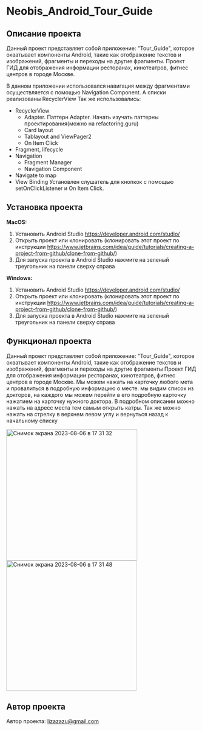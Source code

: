 # Neobis_Android_Tour_Guide

## Описание проекта

Данный проект представляет собой приложение: "Tour_Guide", которое охватывает компоненты Android, такие как отображение текстов и изображений, фрагменты
и переходы на другие фрагменты.
Проект ГИД для отображения информации ресторанах, кинотеатров, фитнес центров в городе Москве.

В данном приложении использовался навигация между фрагментами осуществляется с помощью Navigation Component.
А списки реализованы RecyclerView
Так же использовались:
- RecyclerView
    - Adapter. Паттерн Adapter. Начать изучать паттерны проектирования(можно на refactoring.guru)
    - Card layout
    - Tablayout and ViewPager2
    - On Item Click
- Fragment, lifecycle
- Navigation
    - Fragment Manager
    - Navigation Component
- Navigate to map
- View Binding
Установлен слушатель для кнопкок с помощью setOnClickListener и On Item Click.

## Установка проекта

**MacOS:**
1. Установить Android Studio https://developer.android.com/studio/
2. Открыть проект или клонировать (клонировать этот проект по инструкции https://www.jetbrains.com/idea/guide/tutorials/creating-a-project-from-github/clone-from-github/)
3. Для запуска проекта в Android Studio нажмите на зеленый треугольник на панели сверху справа


**Windows:**
1. Установить Android Studio https://developer.android.com/studio/
2. Открыть проект или клонировать (клонировать этот проект по инструкции https://www.jetbrains.com/idea/guide/tutorials/creating-a-project-from-github/clone-from-github/)
3. Для запуска проекта в Android Studio нажмите на зеленый треугольник на панели сверху справа

## Функционал проекта 

Данный проект представляет собой приложение: "Tour_Guide", которое охватывает компоненты Android, такие как отображение текстов и изображений, фрагменты
и переходы на другие фрагменты
Проект ГИД для отображения информации ресторанах, кинотеатров, фитнес центров в городе Москве. 
Мы можем нажать на карточку любого мета и провалиться в подробную информацию о месте.
мы видим список из докторов, на каждого мы можем перейти в его подробную карточку нажатием на карточку нужного доктора.
В подробном описании можно нажать на адресс места тем самым открыть катры. Так же можно нажать на стрелку в верхнем левом углу и вернуться назад к начальному списку


<img width="345" alt="Снимок экрана 2023-08-06 в 17 31 32" src="https://github.com/lizazueva/Neobis_Android_Tour_Guide/assets/56483500/c6354051-dc3d-48eb-b652-799e8b275526">

<img width="343" alt="Снимок экрана 2023-08-06 в 17 31 48" src="https://github.com/lizazueva/Neobis_Android_Tour_Guide/assets/56483500/15062747-73d1-4faf-894c-289fa201e902">



## Автор проекта

Автор проекта: lizazazu@gmail.com


